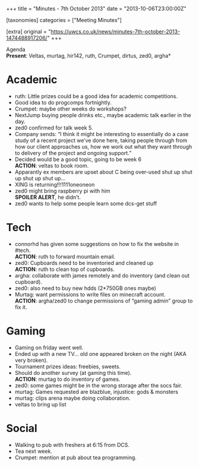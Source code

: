 +++
title = "Minutes - 7th October 2013"
date = "2013-10-06T23:00:00Z"

[taxonomies]
categories = ["Meeting Minutes"]

[extra]
original = "https://uwcs.co.uk/news/minutes-7th-october-2013-1474488917206/"
+++

Agenda  
**Present**: Veltas, murtag, hir142, ruth, Crumpet, dirtus, zed0, argha\*

# Academic

  - ruth: Little prizes could be a good idea for academic competitions.
  - Good idea to do progcomps fortnightly.
  - Crumpet: maybe other weeks do workshops?
  - NextJump buying people drinks etc., maybe academic talk earlier in the day.
  - zed0 confirmed for talk week 5.
  - Company sends: “I think it might be interesting to essentially do a case study of a recent project we’ve done here, taking people through from how our client approaches us, how we work out what they want through to delivery of the project and ongoing support.”
  - Decided would be a good topic, going to be week 6  
    **ACTION**: veltas to book room.
  - Apparantly ex members are upset about C<span class="underline"></span> being over-used shut up shut up shut up shut up…
  - XING is returning\!\!\!1111oneoneon
  - zed0 might bring raspberry pi with him  
    **SPOILER ALERT**, he didn’t.
  - zed0 wants to help some people learn some dcs-get stuff

# Tech

  - connorhd has given some suggestions on how to fix the website in \#tech.  
    **ACTION**: ruth to forward mountain email.
  - zed0: Cupboards need to be inventoried and cleaned up  
    **ACTION**: ruth to clean top of cupboards.
  - argha: collaborate with james remotely and do inventory (and clean out cupboard).
  - zed0: also need to buy new hdds (2\*750GB ones maybe)
  - Murtag: want permissions to write files on minecraft account.  
    **ACTION**: argha/zed0 to change permissions of “gaming admin” group to fix it.

# Gaming

  - Gaming on friday went well.
  - Ended up with a new TV… old one appeared broken on the night (AKA very broken).
  - Tournament prizes ideas: freebies, sweets.
  - Should do another survey (at gaming this time).  
    **ACTION**: murtag to do inventory of games.
  - zed0: some games might be in the wrong storage after the socs fair.
  - murtag: Games requested are blazblue, injustice: gods & monsters
  - murtag: clips arena maybe doing collaboration.
  - veltas to bring up list

# Social

  - Walking to pub with freshers at 6:15 from DCS.
  - Tea next week.
  - Crumpet: mention at pub about tea programming.
